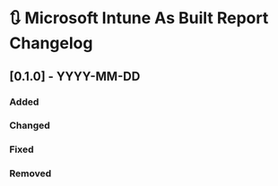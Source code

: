 # :arrows_clockwise: Microsoft Intune As Built Report Changelog

## [0.1.0] - YYYY-MM-DD

### Added

### Changed

### Fixed

### Removed


